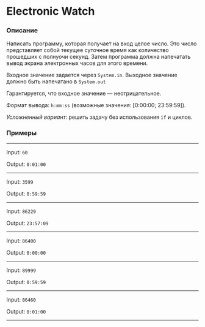 # Electronic Watch

### Описание

Написать программу, которая получает на вход целое число. Это число
представляет собой текущее суточное время как количество прошедших
с полнуочи секунд. Затем программа должна напечатать вывод экрана
электронных часов для этого времени.

Входное значение задается через `System.in`.
Выходное значение должно быть напечатано в `System.out`

Гарантируется, что входное значение — неотрицательное.

Формат вывода: `h:mm:ss` \(возможные значения: \[0:00:00; 23:59:59\]\).

*Усложненный вариант*: решить задачу без использования `if` и циклов.

### Примеры

---
Input: `60`

Output: `0:01:00`

---
Input: `3599`

Output: `0:59:59`

---
Input: `86229`

Output: `23:57:09`

---
Input: `86400`

Output: `0:00:00`

---
Input: `89999`

Output: `0:59:59`

---
Input: `86460`

Output: `0:01:00`

---

